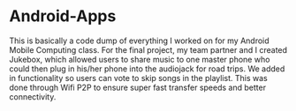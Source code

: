 # Android-Apps

This is basically a code dump of everything I worked on for my Android Mobile Computing class. 
For the final project, my team partner and I created Jukebox, which allowed users to share music to one master phone
who could then plug in his/her phone into the audiojack for road trips. We added in functionality so users can vote to skip
songs in the playlist. This was done through Wifi P2P to ensure super fast transfer speeds and better connectivity.
